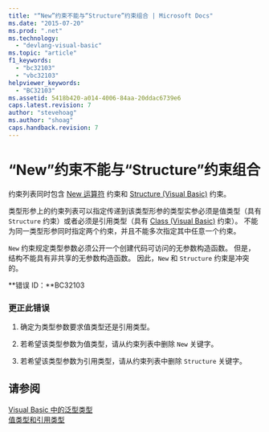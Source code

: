 ```yaml
---
title: "“New”约束不能与“Structure”约束组合 | Microsoft Docs"
ms.date: "2015-07-20"
ms.prod: ".net"
ms.technology: 
  - "devlang-visual-basic"
ms.topic: "article"
f1_keywords: 
  - "bc32103"
  - "vbc32103"
helpviewer_keywords: 
  - "BC32103"
ms.assetid: 5418b420-a014-4006-84aa-20ddac6739e6
caps.latest.revision: 7
author: "stevehoag"
ms.author: "shoag"
caps.handback.revision: 7
---
```

# “New”约束不能与“Structure”约束组合
约束列表同时包含 [New 运算符](../../visual-basic/language-reference/operators/new-operator.md) 约束和 [Structure \(Visual Basic\)](http://msdn.microsoft.com/zh-cn/263ce115-ac36-4c05-8cb7-0e0eead5c6d0) 约束。  
  
 类型形参上的约束列表可以指定传递到该类型形参的类型实参必须是值类型（具有 `Structure` 约束）或者必须是引用类型（具有 [Class \(Visual Basic\)](http://msdn.microsoft.com/zh-cn/0777c6e6-46bc-451b-ad70-57b49d4ef4f7) 约束）。 不能为同一类型形参同时指定两个约束，并且不能多次指定其中任意一个约束。  
  
 `New` 约束规定类型参数必须公开一个创建代码可访问的无参数构造函数。 但是，结构不能具有非共享的无参数构造函数。 因此，`New` 和 `Structure` 约束是冲突的。  
  
 **错误 ID：**BC32103  
  
### 更正此错误  
  
1.  确定为类型参数要求值类型还是引用类型。  
  
2.  若希望该类型参数为值类型，请从约束列表中删除 `New` 关键字。  
  
3.  若希望该类型参数为引用类型，请从约束列表中删除 `Structure` 关键字。  
  
## 请参阅  
 [Visual Basic 中的泛型类型](../../visual-basic/programming-guide/language-features/data-types/generic-types.md)   
 [值类型和引用类型](../../visual-basic/programming-guide/language-features/data-types/value-types-and-reference-types.md)